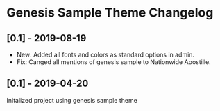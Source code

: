 # Genesis Sample Theme Changelog

## [0.1] - 2019-08-19
* New: Added all fonts and colors as standard options in admin.
* Fix: Canged all mentions of genesis sample to Nationwide Apostille.

## [0.1] - 2019-04-20
Initalized project using genesis sample theme